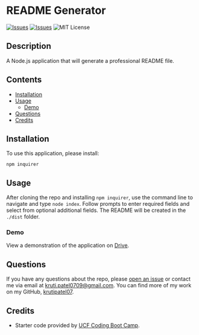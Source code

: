 # README Generator
[![Issues](https://img.shields.io/github/issues/krutipatel07/README-generator)](https://github.com/krutipatel07/README-generator/issues) [![Issues](https://img.shields.io/github/contributors/krutipatel07/README-generator)](https://github.com/krutipatel07/README-generator/graphs/contributors) ![MIT License](https://img.shields.io/badge/license-MIT-blue)
  
## Description
A Node.js application that will generate a professional README file.
    
## Contents
* [Installation](#Installation)
* [Usage](#Usage)
    * [Demo](#Demo)
* [Questions](#Questions)
* [Credits](#Credits)

## Installation
To use this application, please install: 
```
npm inquirer
```

## Usage
After cloning the repo and installing `npm inquirer`, use the command line to navigate and type `node index`.  Follow prompts to enter required fields and select from optional additional fields.  The README will be created in the `./dist` folder. 

### Demo
View a demonstration of the application on [Drive](https://drive.google.com/file/d/1sj4VCeN-BGfX5QkmC83gOimLj7-V1_3A/view?usp=sharing).
    
## Questions
If you have any questions about the repo, please [open an issue](https://github.com/krutipatel07/README-generator/issues) or contact me via email at kruti.patel0709@gmail.com. You can find more of my work on my GitHub, [krutipatel07](https://github.com/krutipatel07/).
    
## Credits
* Starter code provided by [UCF Coding Boot Camp](https://github.com/coding-boot-camp/potential-enigma).